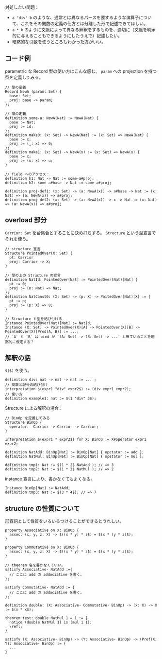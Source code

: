 対処したい問題：
- `a "div" b` のような、通常とは異なるパースを要するような演算子について、これをその関数の定義の仕方とは分離した形で記述できてほしい。
- `a * b` のように文脈によって異なる解釈をするものを、適切に（文脈を明示的に与えることもできるようにしたうえで）記述したい。
- 暗黙的な引数を使うところもわかった方がいい。

## コード例
parametric な Record 型の使い方はこんな感じ。
`param` への projection を持つ型を定義してみる。

```
// 型の定義
Record NewA (param: Set) {
  base: Set;
  proj: base -> param;
};

// 項の定義
definition some-a: NewA(Nat) := NewA(Nat) {
  base := Nat;
  proj := id;
};
definition make0: (x: Set) -> NewA(Nat) := (x: Set) => NewA(Nat) {
  base := x;
  proj := (_: x) => 0;
};
definition make1: (x: Set) -> NewA(x) := (x: Set) => NewA(x) {
  base := x;
  proj := (u: x) => u;
}

// field へのアクセス：
definition h1: Nat -> Nat := some-a#proj;
definition h2: some-a#base -> Nat := some-a#proj;

definition proj-def1: (x: Set) -> (a: NewA(x)) -> a#base -> Nat := (x: Nat) => (a: NewA(x)) => a#proj;
definition proj-def2: (x: Set) -> (a: NewA(x)) -> x -> Nat := (x: Nat) => (a: NewA(x)) => a#proj;
```

## overload 部分
`Carrior: Set` を台集合とすることに決め打ちする。
`Structure` という型宣言でそれを使う。

```
// structure 宣言
Structure PointedOver(X: Set) {
  pt: Carrior
  proj: Carrior -> X;
}

// 型の上の Structure の宣言
definition NatId: PointedOver[Nat] := PointedOver(Nat)[Nat] {
  pt := 0;
  proj := (n: Nat) => Nat;
};
definition NatConst0: (X: Set) -> (p: X) -> PoitedOver(Nat)[X] := {
  pt := p;
  proj := (p: X) => 0;
}

// Structure と型を結び付ける
Instance PointedOver(Nat)[Nat] := NatId;
Instance (X: Set) -> PointedOver(X)[A] -> PointedOver(X)[B] -> PointedOver(X)[Prod(A, B)] := ...;
// `A` と `B` は bind が `(A: Set) -> (B: Set) -> ...` と来ていることを暗黙的に仮定する？
```

## 解釈の話
`$($)` を使う。
```
definition div: nat -> nat -> nat := ... ;
// 関数と記号の結び付け
interpretation $(expr1 "div" expr2$) := (div expr1 expr2);
// 使い方
definition example1: nat := $(1 "div" 3$); 
```

Structure による解釈の場合：
```
// BinOp を定義してみる
Structure BinOp {
  operator:  Carrior -> Carrior -> Carrior;
}

interpretation $(expr1 * expr2$) for X: BinOp := X#operator expr1 expr2;

definition NatAdd: BinOp[Nat] := BinOp[Nat] { opetator := add };
definition NatMul: BinOp[Nat] := BinOp[Nat] { opetator := mul };

definition tmp1: Nat := $(1 * 2$ NatAdd ); // => 3
definition tmp2: Nat := $(1 * 2$ NatMul ); // => 2
```

instance 宣言により、書かなくてもよくなる。
```
Instance BinOp[Nat] := NatAdd;
definition tmp3: Nat := $(3 * 4$); // => 7
```

## structure の性質について
形容詞として性質をいろいろつけることができるとうれしい。
```
property Associative on X: BinOp {
  assoc: (x, y, z: X) -> $((x * y) * z$) = $(x * (y * z)$);
}

property Commutative on X: BinOp {
  assoc: (x, y, z: X) -> $((x * y) * z$) = $(x * (y * z)$);
}

// theorem 名を書かなくていい。
satisfy Associative- NatAdd :={
  // ここに add の addociative を書く。
};

satisfy Commutative- NatAdd := {
  // ここに add の addociative を書く。
};

definition double: (X: Associative- Commutative- BinOp) -> (x: X) -> X := $(x * x$);

theorem test: double NatMul 1 = 1 := {
  notice (double NatMul 1) is (mul 1 1);
  \refl;
}

satisfy (X: Associative- BinOp) -> (Y: Associative- BinOp) -> (Prof(X, Y): Associative- BinOp) := {
  ...
}
```
